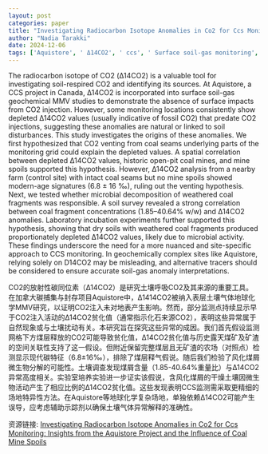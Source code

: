 ```yaml
---
layout: post
categories: paper
title: "Investigating Radiocarbon Isotope Anomalies in Co2 for Ccs Monitoring: Insights from the Aquistore Project and the Influence of Coal Mine Spoils"
author: "Nadia Tarakki"
date: 2024-12-06
tags: ['Aquistore', ' Δ14CO2', ' ccs', ' Surface soil-gas monitoring', ' MMV', ' Coal mine spoils']
---
```


The radiocarbon isotope of CO2 (Δ14CO2) is a valuable tool for investigating soil-respired CO2 and identifying its sources. At Aquistore, a CCS project in Canada, Δ14CO2 is incorporated into surface soil-gas geochemical MMV studies to demonstrate the absence of surface impacts from CO2 injection. However, some monitoring locations consistently show depleted Δ14CO2 values (usually indicative of fossil CO2) that predate CO2 injections, suggesting these anomalies are natural or linked to soil disturbances. This study investigates the origins of these anomalies. We first hypothesized that CO2 venting from coal seams underlying parts of the monitoring grid could explain the depleted values. A spatial correlation between depleted Δ14CO2 values, historic open-pit coal mines, and mine spoils supported this hypothesis. However, Δ14CO2 analysis from a nearby farm (control site) with intact coal seams but no mine spoils showed modern-age signatures (6.8 ± 16 ‰), ruling out the venting hypothesis. Next, we tested whether microbial decomposition of weathered coal fragments was responsible. A soil survey revealed a strong correlation between coal fragment concentrations (1.85–40.64% w/w) and Δ14CO2 anomalies. Laboratory incubation experiments further supported this hypothesis, showing that dry soils with weathered coal fragments produced proportionately depleted Δ14CO2 values, likely due to microbial activity. These findings underscore the need for a more nuanced and site-specific approach to CCS monitoring. In geochemically complex sites like Aquistore, relying solely on D14CO2 may be misleading, and alternative tracers should be considered to ensure accurate soil-gas anomaly interpretations.

CO2的放射性碳同位素（Δ14CO2）是研究土壤呼吸CO2及其来源的重要工具。在加拿大碳捕集与封存项目Aquistore中，Δ1414CO2被纳入表层土壤气体地球化学MMV研究，以证明CO2注入未对地表产生影响。然而，部分监测点持续显示早于CO2注入活动的Δ14CO2贫化值（通常指示化石来源CO2），表明这些异常属于自然现象或与土壤扰动有关。本研究旨在探究这些异常的成因。我们首先假设监测网格下方煤层释放的CO2可能导致贫化值，Δ14CO2贫化值与历史露天煤矿及矿渣的空间关联性支持了这一假设。但附近保留完整煤层且无矿渣的农场（对照点）检测显示现代碳特征（6.8±16‰），排除了煤层释气假说。随后我们检验了风化煤屑微生物分解的可能性。土壤调查发现煤屑含量（1.85-40.64%重量比）与Δ14CO2异常高度相关。实验室培养实验进一步证实该假说，含风化煤屑的干燥土壤因微生物活动产生了相应比例的Δ14CO2贫化值。这些发现表明CCS监测需采取更精细的场地特异性方法。在Aquistore等地球化学复杂场地，单独依赖Δ14CO2可能产生误导，应考虑辅助示踪剂以确保土壤气体异常解释的准确性。

资源链接: [Investigating Radiocarbon Isotope Anomalies in Co2 for Ccs Monitoring: Insights from the Aquistore Project and the Influence of Coal Mine Spoils](https://papers.ssrn.com/sol3/papers.cfm?abstract_id=5046399)

